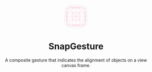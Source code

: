 <br/>
<p align="center" width="100%">
    <img width="15%" src="https://github.com/verny-tran/SnapGesture/blob/main/Resources/Grid.png"> 
</p>

<h1 align="center"> SnapGesture </h1>
<p align="center"> A composite gesture that indicates the alignment of objects on a view canvas frame. </p>
